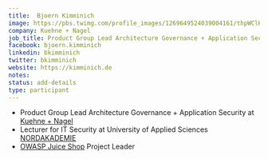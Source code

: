 ```yaml
---
title:  Bjoern Kimminich
image: https://pbs.twimg.com/profile_images/1269649524039004161/thpWClK9_400x400.jpg
company: Kuehne + Nagel
job_title: Product Group Lead Architecture Governance + Application Security
facebook: bjoern.kimminich
linkedin: bkimminich
twitter: bkimminich
website: https://kimminich.de
notes:
status: add-details
type: participant
---
```


* Product Group Lead Architecture Governance + Application Security at [Kuehne + Nagel](http://kuehne-nagel.com/)
* Lecturer for IT Security at University of Applied Sciences [NORDAKADEMIE](https://www.nordakademie.de/)
* [OWASP Juice Shop](https://owasp-juice.shop) Project Leader
